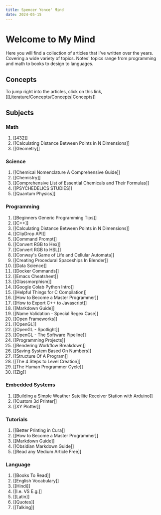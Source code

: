 ```yaml
---
title: Spencer Yonce' Mind
date: 2024-05-15
---
```


# Welcome to My Mind

Here you will find a collection of articles that I've written over the years. Covering a wide variety of topics. Notes' topics range from programming and math to books to design to languages. 

## Concepts

To jump right into the articles, click on this link, [[Literature/Concepts/Concepts|Concepts]]

## Subjects

### Math
1. [[432]]
2. [[Calculating Distance Between Points in N Dimensions]]
3. [[Geometry]]

### Science
1. [[Chemical Nomenclature A Comprehensive Guide]]
2. [[Chemistry]]
3. [[Comprehensive List of Essential Chemicals and Their Formulas]]
4. [[PSYCHEDELICS STUDIES]]
5. [[Quantum Physics]]

### Programming
1. [[Beginners Generic Programming Tips]]
2. [[C++]]
3. [[Calculating Distance Between Points in N Dimensions]]
4. [[ClipDrop API]]
5. [[Command Prompt]]
6. [[Convert RGB to Hex]]
7. [[Convert RGB to HSL]]
8. [[Conway's Game of Life and Cellular Automata]]
9. [[Creating Procedural Spaceships In Blender]]
10. [[Data Science]]
11. [[Docker Commands]]
12. [[Emacs Cheatsheet]]
13. [[Glassmorphism]]
14. [[Google Colab Python Intro]]
15. [[Helpful Things for C Compilation]]
16. [[How to Become a Master Programmer]]
17. [[How to Export C++ to Javascript]]
18. [[Markdown Guide]]
19. [[Name Validation - Special Regex Case]]
20. [[Open Frameworks]]
21. [[OpenGL]]
22. [[OpenGL - Spotlight]]
23. [[OpenGL - The Software Pipeline]]
24. [[Programming Projects]]
25. [[Rendering Workflow Breakdown]]
26. [[Saving System Based On Numbers]]
27. [[Structure Of A Program]]
28. [[The 4 Steps to Level Creation]]
29. [[The Human Programmer Cycle]]
30. [[Zig]]

### Embedded Systems
1. [[Building a Simple Weather Satellite Receiver Station with Arduino]]
2. [[Custom 3d Printer]]
3. [[XY Plotter]]

### Tutorials
1. [[Better Printing in Cura]]
2. [[How to Become a Master Programmer]]
3. [[Markdown Guide]]
4. [[Obsidian Markdown Guide]]
5. [[Read any Medium Article Free]]

### Language
1. [[Books To Read]]
2. [[English Vocabulary]]
3. [[Hindi]]
4. [[I.e. VS E.g.]]
5. [[Latin]]
6. [[Quotes]]
7. [[Talking]]

